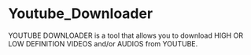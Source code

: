# Youtube_Downloader
YOUTUBE DOWNLOADER is a tool that allows you to download HIGH OR LOW DEFINITION VIDEOS and/or AUDIOS from YOUTUBE.
